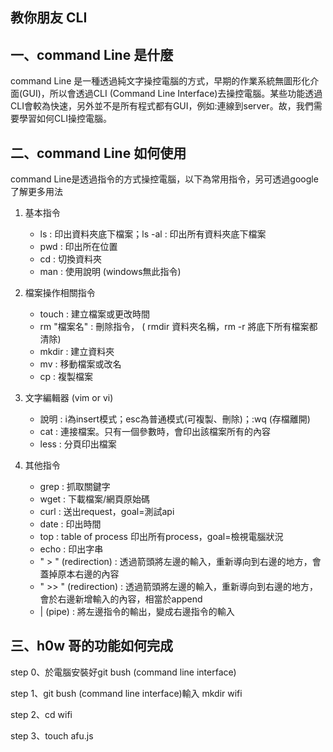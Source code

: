 ## 教你朋友 CLI

## 一、command Line 是什麼

command Line 是一種透過純文字操控電腦的方式，早期的作業系統無圖形化介面(GUI)，所以會透過CLI (Command Line Interface)去操控電腦。某些功能透過CLI會較為快速，另外並不是所有程式都有GUI，例如:連線到server。故，我們需要學習如何CLI操控電腦。

## 二、command Line 如何使用

command Line是透過指令的方式操控電腦，以下為常用指令，另可透過google了解更多用法

1) 基本指令
  
   - ls : 印出資料夾底下檔案；ls -al : 印出所有資料夾底下檔案
   - pwd : 印出所在位置
   - cd : 切換資料夾
   - man : 使用說明 (windows無此指令)

2) 檔案操作相關指令
   - touch : 建立檔案或更改時間
   - rm "檔案名" : 刪除指令， ( rmdir 資料夾名稱，rm -r 將底下所有檔案都清除)
   - mkdir : 建立資料夾
   - mv : 移動檔案或改名
   - cp : 複製檔案
   
3) 文字編輯器 (vim or vi)
   - 說明 : i為insert模式；esc為普通模式(可複製、刪除)；:wq (存檔離開)
   - cat : 連接檔案。只有一個參數時，會印出該檔案所有的內容
   - less : 分頁印出檔案

4) 其他指令
   - grep : 抓取關鍵字
   - wget : 下載檔案/網頁原始碼
   - curl : 送出request，goal=測試api
   - date : 印出時間
   - top : table of process 印出所有process，goal=檢視電腦狀況
   - echo : 印出字串
   - " > " (redirection) : 透過箭頭將左邊的輸入，重新導向到右邊的地方，會蓋掉原本右邊的內容
   - " >> "  (redirection) : 透過箭頭將左邊的輸入，重新導向到右邊的地方，會於右邊新增輸入的內容，相當於append
   - | (pipe) : 將左邊指令的輸出，變成右邊指令的輸入

## 三、h0w 哥的功能如何完成

step 0、於電腦安裝好git bush (command line interface)

step 1、git bush (command line interface)輸入 mkdir wifi 

step 2、cd wifi

step 3、touch afu.js

